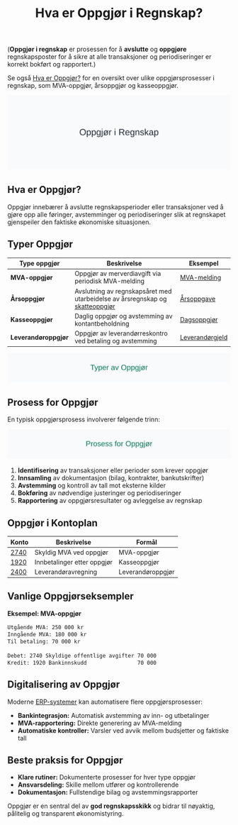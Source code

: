 ﻿---
title: "Hva er Oppgjør i Regnskap?"
seoTitle: "Hva er Oppgjør i Regnskap?"
description: '(**Oppgjør i regnskap** er prosessen for å **avslutte** og **oppgjøre** regnskapsposter for å sikre at alle transaksjoner og periodiseringer er korrekt bokf...'
---

(**Oppgjør i regnskap** er prosessen for å **avslutte** og **oppgjøre** regnskapsposter for å sikre at alle transaksjoner og periodiseringer er korrekt bokført og rapportert.)

Se også [Hva er Oppgjør?](/blogs/regnskap/hva-er-oppgjor "Hva er Oppgjør i Regnskap? Komplett Guide til Oppgjør") for en oversikt over ulike oppgjørsprosesser i regnskap, som MVA-oppgjør, årsoppgjør og kasseoppgjør.

![Illustrasjon som viser konseptet oppgjør i regnskap](oppgjor-image.svg)

## Hva er Oppgjør?

Oppgjør innebærer å avslutte regnskapsperioder eller transaksjoner ved å gjøre opp alle føringer, avstemminger og periodiseringer slik at regnskapet gjenspeiler den faktiske økonomiske situasjonen.

## Typer Oppgjør

| Type oppgjør        | Beskrivelse                                                     | Eksempel                                   |
|---------------------|-----------------------------------------------------------------|--------------------------------------------|
| **MVA-oppgjør**     | Oppgjør av merverdiavgift via periodisk MVA-melding             | [MVA-melding](/blogs/regnskap/hva-er-mva-melding "Hva er MVA-melding? Komplett Guide til Merverdiavgiftsrapportering i Norge") |
| **Årsoppgjør**      | Avslutning av regnskapsåret med utarbeidelse av årsregnskap og [skatteoppgjør](/blogs/regnskap/skatteoppgjor "Skatteoppgjør Guide: Prosess, Tidslinje og Viktige Frister") | [Årsoppgave](/blogs/regnskap/hva-er-aarsoppgave "Hva er Årsoppgave i Regnskap?") |
| **Kasseoppgjør**    | Daglig oppgjør og avstemming av kontantbeholdning               | [Dagsoppgjør](/blogs/regnskap/hva-er-dagsoppgjor "Hva er Dagsoppgjør? Komplett Guide til Daglig Kasseoppgjør") |
| **Leverandøroppgjør** | Oppgjør av leverandørreskontro ved betaling og avstemming      | [Leverandørgjeld](/blogs/regnskap/hva-er-leverandorgjeld "Hva er Leverandørgjeld i Regnskap? Komplett Guide til Kreditorhåndtering og Regnskapsføring") |

![Typer av Oppgjør](oppgjor-typer.svg)

## Prosess for Oppgjør

En typisk oppgjørsprosess involverer følgende trinn:

![Prosess for Oppgjør](oppgjor-prosess.svg)

1. **Identifisering** av transaksjoner eller perioder som krever oppgjør
2. **Innsamling** av dokumentasjon (bilag, kontrakter, bankutskrifter)
3. **Avstemming** og kontroll av tall mot eksterne kilder
4. **Bokføring** av nødvendige justeringer og periodiseringer
5. **Rapportering** av oppgjørsresultater og avleggelse av regnskap

## Oppgjør i Kontoplan

| Konto | Beskrivelse                          | Formål                    |
|-------|--------------------------------------|---------------------------|
| [2740](/blogs/kontoplan/2740-skyldige-offentlige-avgifter "Konto 2740: Skyldige offentlige avgifter") | Skyldig MVA ved oppgjør  | MVA-oppgjør                |
| [1920](/blogs/kontoplan/1920-bankinnskudd "Konto 1920: Bankinnskudd")                                   | Innbetalinger etter oppgjør | Kasseoppgjør               |
| [2400](/blogs/kontoplan/2400-leverandorgjeld "Konto 2400: Leverandørgjeld" )                            | Leverandøravregning      | Leverandøroppgjør          |

## Vanlige Oppgjørseksempler

**Eksempel: MVA-oppgjør**

```
Utgående MVA: 250 000 kr
Inngående MVA: 180 000 kr
Til betaling: 70 000 kr

Debet: 2740 Skyldige offentlige avgifter 70 000
Kredit: 1920 Bankinnskudd                70 000
```

## Digitalisering av Oppgjør

Moderne [ERP-systemer](/blogs/regnskap/hva-er-erp-system "Hva er ERP-system? Komplett Guide til ERP-systemer for Norske Bedrifter") kan automatisere flere oppgjørsprosesser:

* **Bankintegrasjon:** Automatisk avstemming av inn- og utbetalinger
* **MVA-rapportering:** Direkte generering av MVA-melding
* **Automatiske kontroller:** Varsler ved avvik mellom budsjetter og faktiske tall

## Beste praksis for Oppgjør

* **Klare rutiner:** Dokumenterte prosesser for hver type oppgjør
* **Ansvarsdeling:** Skille mellom utfører og kontrollerende
* **Dokumentasjon:** Fullstendige bilag og avstemmingsrapporter

Oppgjør er en sentral del av **god regnskapsskikk** og bidrar til nøyaktig, pålitelig og transparent økonomistyring.







